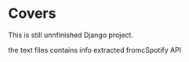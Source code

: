 # Covers

This is still unnfinished Django project.

the text files contains info extracted fromcSpotify API
